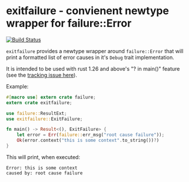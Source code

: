 # exitfailure - convienent newtype wrapper for failure::Error

[![Build Status](https://travis-ci.org/tismith/exitfailure.svg?branch=master)](https://travis-ci.org/tismith/exitfailure)

`exitfailure` provides a newtype wrapper around `failure::Error` that will print a formatted list of error causes in it's `Debug` trait implementation.

It is intended to be used with rust 1.26 and above's "? in main()" feature (see the [tracking issue here](https://github.com/rust-lang/rust/issues/43301)).

Example:
```rust
#[macro use] extern crate failure;
extern crate exitfailure;

use failure::ResultExt;
use exitfailure::ExitFailure;

fn main() -> Result<(), ExitFailure> {
	let error = Err(failure::err_msg("root cause failure"));
	Ok(error.context("this is some context".to_string())?)
}
```

This will print, when executed:
```ignore
Error: this is some context
caused by: root cause failure
```
